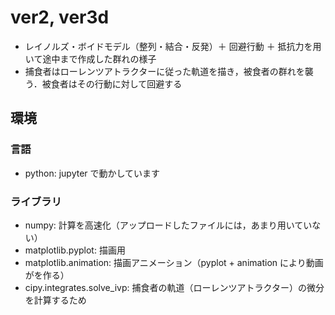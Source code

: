 # ver2, ver3d
- レイノルズ・ボイドモデル（整列・結合・反発）＋ 回避行動 ＋ 抵抗力を用いて途中まで作成した群れの様子
- 捕食者はローレンツアトラクターに従った軌道を描き，被食者の群れを襲う．被食者はその行動に対して回避する

## 環境
### 言語
- python: jupyter で動かしています
### ライブラリ
- numpy: 計算を高速化（アップロードしたファイルには，あまり用いていない）
- matplotlib.pyplot: 描画用
- matplotlib.animation: 描画アニメーション（pyplot + animation により動画がを作る）
- cipy.integrates.solve_ivp: 捕食者の軌道（ローレンツアトラクター）の微分を計算するため
